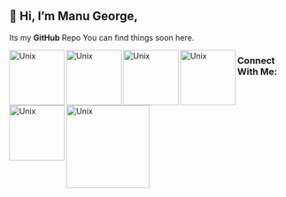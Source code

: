 ## 👋 Hi, I’m **Manu George**,
Its my **GitHub** Repo You can find things soon here. 

<img align="left" alt="Unix" width="100px" src="https://raw.githubusercontent.com/ManuGit1996/ManuGit1996/master/Tools/aws.png" />
<img align="left" alt="Unix" width="100px" src="https://raw.githubusercontent.com/ManuGit1996/ManuGit1996/master/Tools/red.jpg" />
<img align="left" alt="Unix" width="100px" src="https://raw.githubusercontent.com/ManuGit1996/ManuGit1996/master/Tools/linux.jpg" />
<img align="left" alt="Unix" width="100px" src="https://raw.githubusercontent.com/ManuGit1996/ManuGit1996/master/Tools/mysql.jpg" />
<img align="left" alt="Unix" width="100px" src="https://raw.githubusercontent.com/ManuGit1996/ManuGit1996/master/Tools/download.png" />
<img align="left" alt="Unix" width="150px" src="https://raw.githubusercontent.com/ManuGit1996/ManuGit1996/master/Tools/salt.png" />

### Connect With Me:






<!---
ManuGit1996/ManuGit1996 is a ✨ special ✨ repository because its `README.md` (this file) appears on your GitHub profile.
You can click the Preview link to take a look at your changes.
--->
